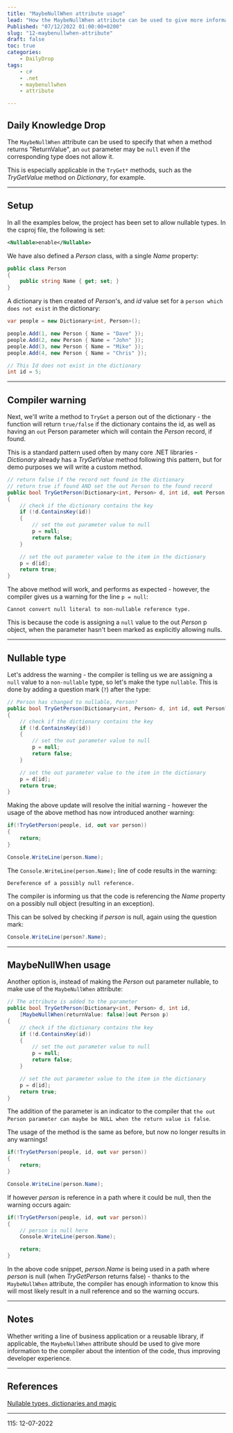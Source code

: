 ```yaml
---
title: "MaybeNullWhen attribute usage"
lead: "How the MaybeNullWhen attribute can be used to give more information to the compiler about your code"
Published: "07/12/2022 01:00:00+0200"
slug: "12-maybenullwhen-attribute"
draft: false
toc: true
categories:
    - DailyDrop
tags:
    - c#
    - .net
    - maybenullwhen
    - attribute

---
```


## Daily Knowledge Drop

The `MaybeNullWhen` attribute can be used to specify that when a method returns "ReturnValue", an `out` parameter may be `null` even if the corresponding type does not allow it.  

This is especially applicable in the `TryGet*` methods, such as the _TryGetValue_ method on _Dictionary_, for example. 

---

## Setup

In all the examples below, the project has been set to allow nullable types. In the csproj file, the following is set:

``` xml
<Nullable>enable</Nullable>
```

We have also defined a _Person_ class, with a single _Name_ property:

``` csharp
public class Person
{
    public string Name { get; set; } 
}
```

A dictionary is then created of _Person_'s, and _id_ value set for a `person which does not exist` in the dictionary:

``` csharp
var people = new Dictionary<int, Person>();

people.Add(1, new Person { Name = "Dave" });
people.Add(2, new Person { Name = "John" });
people.Add(3, new Person { Name = "Mike" });
people.Add(4, new Person { Name = "Chris" });

// This Id does not exist in the dictionary
int id = 5;
```

---

## Compiler warning

Next, we'll write a method to `TryGet` a person out of the dictionary - the function will return `true/false` if the dictionary contains the id, as well as having an `out` Person parameter which will contain the _Person_ record, if found. 

This is a standard pattern used often by many core .NET libraries - _Dictionary_ already has a _TryGetValue_ method following this pattern, but for demo purposes we will write a custom method.

``` csharp
// return false if the record not found in the dictionary
// return true if found AND set the out Person to the found record
public bool TryGetPerson(Dictionary<int, Person> d, int id, out Person p)
{
    // check if the dictionary contains the key
    if (!d.ContainsKey(id))
    {
        // set the out parameter value to null
        p = null;
        return false;
    }

    // set the out parameter value to the item in the dictionary
    p = d[id];
    return true;
}
```

The above method will work, and performs as expected - however, the compiler gives us a warning for the line `p = null`:

``` terminal
Cannot convert null literal to non-nullable reference type.
```

This is because the code is assigning a `null` value to the out _Person_ p object, when the parameter hasn't been marked as explicitly allowing nulls.

---

## Nullable type

Let's address the warning - the compiler is telling us we are assigning a `null` value to a `non-nullable` type, so let's make the type `nullable`. This is done by adding a question mark (`?`) after the type:

``` csharp
// Person has changed to nullable, Person?
public bool TryGetPerson(Dictionary<int, Person> d, int id, out Person? p)
{
    // check if the dictionary contains the key
    if (!d.ContainsKey(id))
    {
        // set the out parameter value to null
        p = null;
        return false;
    }

    // set the out parameter value to the item in the dictionary
    p = d[id];
    return true;
}
```

Making the above update will resolve the initial warning - however the usage of the above method has now introduced another warning:

``` csharp
if(!TryGetPerson(people, id, out var person))
{
    return;
}

Console.WriteLine(person.Name);
```

The `Console.WriteLine(person.Name);` line of code results in the warning:

``` terminal
Dereference of a possibly null reference.
```

The compiler is informing us that the code is referencing the _Name_ property on a possibly null object (resulting in an exception).

This can be solved by checking if _person_ is null, again using the question mark:

``` csharp
Console.WriteLine(person?.Name);
```

---

## MaybeNullWhen usage

Another option is, instead of making the _Person_ out parameter nullable, to make use of the `MaybeNullWhen` attribute:

``` csharp
// The attribute is added to the parameter
public bool TryGetPerson(Dictionary<int, Person> d, int id, 
    [MaybeNullWhen(returnValue: false)]out Person p)
{
    // check if the dictionary contains the key
    if (!d.ContainsKey(id))
    {
        // set the out parameter value to null
        p = null;
        return false;
    }

    // set the out parameter value to the item in the dictionary
    p = d[id];
    return true;
}
```

The addition of the parameter is an indicator to the compiler that `the out Person parameter can maybe be NULL when the return value is false`.

The usage of the method is the same as before, but now no longer results in any warnings! 

``` csharp
if(!TryGetPerson(people, id, out var person))
{
    return;
}

Console.WriteLine(person.Name);
```

If however _person_ is reference in a path where it could be null, then the warning occurs again:

``` csharp
if(!TryGetPerson(people, id, out var person))
{
    // person is null here
    Console.WriteLine(person.Name);

    return;
}
```

In the above code snippet, _person.Name_ is being used in a path where _person_ is null (when _TryGetPerson_ returns false) - thanks to the `MaybeNullWhen` attribute, the compiler has enough information to know this will most likely result in a null reference and so the warning occurs.

---

## Notes

Whether writing a line of business application or a reusable library, if applicable, the `MaybeNullWhen` attribute should be used to give more information to the compiler about the intention of the code, thus improving developer experience.

---

## References

[Nullable types, dictionaries and magic](https://www.reddit.com/r/csharp/comments/uxlkub/nullable_types_dictionaries_and_magic/)   

---

<?# DailyDrop ?>115: 12-07-2022<?#/ DailyDrop ?>
